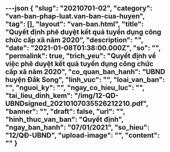 ---json
{
    "slug": "20210701-02",
    "category": "van-ban-phap-luat.van-ban-cua-huyen",
    "tag": [],
    "layout": "van-ban.html",
    "title": "Quyết định phê duyệt kết quả tuyển dụng công chức cấp xã năm 2020",
    "description": "",
    "date": "2021-01-08T01:38:00.000Z",
    "so": "",
    "permalink": true,
    "trich_yeu": "Quyết định về việc phê duyệt kết quả tuyển dụng công chức cấp xã năm 2020",
    "co_quan_ban_hanh": "UBND huyện Đắk Song",
    "linh_vuc": "",
    "loai_van_ban": "",
    "nguoi_ky": "",
    "ngay_co_hieu_luc": "",
    "tai_lieu_dinh_kem": "/img/12-QD-UBNDsigned_20210107035526212210.pdf",
    "banner": "",
    "draft": false,
    "url": "",
    "hinh_thuc_van_ban": "Quyết định",
    "ngay_ban_hanh": "07/01/2021",
    "so_hieu": "12/QĐ-UBND",
    "upload-image": "",
    "__content__": ""
}
---
